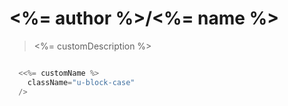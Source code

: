 # <%= author %>/<%= name %>

> <%= customDescription %>

```jsx

  <<%= customName %>
    className="u-block-case"
  />

```
